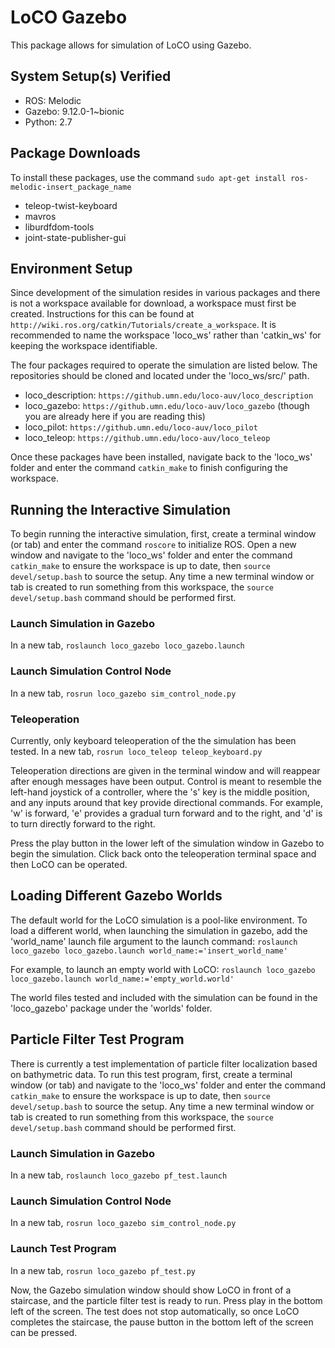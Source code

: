 # LoCO Gazebo

This package allows for simulation of LoCO using Gazebo.

## System Setup(s) Verified

- ROS: Melodic
- Gazebo: 9.12.0-1~bionic
- Python: 2.7

## Package Downloads

To install these packages, use the command `sudo apt-get install ros-melodic-insert_package_name`

- teleop-twist-keyboard
- mavros
- liburdfdom-tools
- joint-state-publisher-gui

## Environment Setup

Since development of the simulation resides in various packages and there is not a workspace available for download, a workspace must first be created. Instructions for this can be found at `http://wiki.ros.org/catkin/Tutorials/create_a_workspace`. It is recommended to name the workspace 'loco_ws' rather than 'catkin_ws' for keeping the workspace identifiable.

The four packages required to operate the simulation are listed below. The repositories should be cloned and located under the 'loco_ws/src/' path.

- loco_description: `https://github.umn.edu/loco-auv/loco_description`
- loco_gazebo: `https://github.umn.edu/loco-auv/loco_gazebo` (though you are already here if you are reading this)
- loco_pilot: `https://github.umn.edu/loco-auv/loco_pilot`
- loco_teleop: `https://github.umn.edu/loco-auv/loco_teleop`

Once these packages have been installed, navigate back to the 'loco_ws' folder and enter the command `catkin_make` to finish configuring the workspace.

## Running the Interactive Simulation

To begin running the interactive simulation, first, create a terminal window (or tab) and enter the command `roscore` to initialize ROS. Open a new window and navigate to the 'loco_ws' folder and enter the command `catkin_make` to ensure the workspace is up to date, then `source devel/setup.bash` to source the setup. Any time a new terminal window or tab is created to run something from this workspace, the `source devel/setup.bash` command should be performed first.

### Launch Simulation in Gazebo
In a new tab,
`roslaunch loco_gazebo loco_gazebo.launch`
### Launch Simulation Control Node
In a new tab,
`rosrun loco_gazebo sim_control_node.py`
### Teleoperation
Currently, only keyboard teleoperation of the the simulation has been tested. In a new tab,
`rosrun loco_teleop teleop_keyboard.py`

Teleoperation directions are given in the terminal window and will reappear after enough messages have been output. Control is meant to resemble the left-hand joystick of a controller, where the 's' key is the middle position, and any inputs around that key provide directional commands. For example, 'w' is forward, 'e' provides a gradual turn forward and to the right, and 'd' is to turn directly forward to the right.

Press the play button in the lower left of the simulation window in Gazebo to begin the simulation. Click back onto the teleoperation terminal space and then LoCO can be operated.

## Loading Different Gazebo Worlds
The default world for the LoCO simulation is a pool-like environment. To load a different world, when launching the simulation in gazebo, add the 'world_name' launch file argument to the launch command:
`roslaunch loco_gazebo loco_gazebo.launch world_name:='insert_world_name'`

For example, to launch an empty world with LoCO:
`roslaunch loco_gazebo loco_gazebo.launch world_name:='empty_world.world'`

The world files tested and included with the simulation can be found in the 'loco_gazebo' package under the 'worlds' folder.

## Particle Filter Test Program

There is currently a test implementation of particle filter localization based on bathymetric data. To run this test program, first, create a terminal window (or tab) and navigate to the 'loco_ws' folder and enter the command `catkin_make` to ensure the workspace is up to date, then `source devel/setup.bash` to source the setup. Any time a new terminal window or tab is created to run something from this workspace, the `source devel/setup.bash` command should be performed first.

### Launch Simulation in Gazebo
In a new tab,
`roslaunch loco_gazebo pf_test.launch`
### Launch Simulation Control Node
In a new tab,
`rosrun loco_gazebo sim_control_node.py`
### Launch Test Program
In a new tab,
`rosrun loco_gazebo pf_test.py`

Now, the Gazebo simulation window should show LoCO in front of a staircase, and the particle filter test is ready to run. Press play in the bottom left of the screen. The test does not stop automatically, so once LoCO completes the staircase, the pause button in the bottom left of the screen can be pressed.
